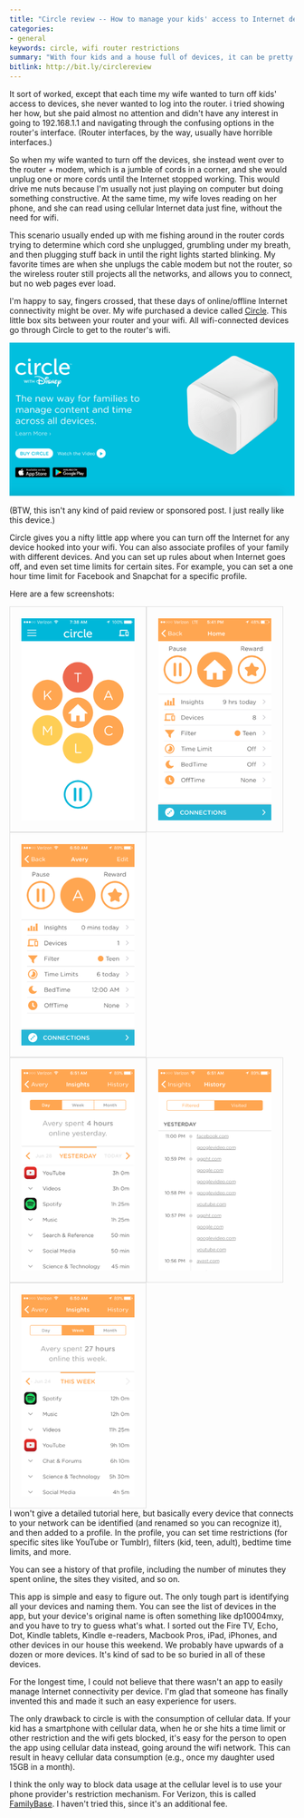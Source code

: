 ```yaml
---
title: "Circle review -- How to manage your kids' access to Internet devices"
categories:
- general
keywords: circle, wifi router restrictions
summary: "With four kids and a house full of devices, it can be pretty hard to wrangle devices from kids' hands and shut off Internet time. In the past, I tried putting all the kids' devices onto a guest network and all my devices onto a main network. When I wanted to shut off the  kids' access to the internet, I would log into my router and shut off the guest network."
bitlink: http://bit.ly/circlereview
---
```


It sort of worked, except that each time my wife wanted to turn off kids' access to devices, she never wanted to log into the router. i tried showing her how, but she paid almost no attention and didn't have any interest in going to 192.168.1.1 and navigating through the confusing options in the router's interface. (Router interfaces, by the way, usually have horrible interfaces.)

So when my wife wanted to turn off the devices, she instead went over to the router + modem, which is a jumble of cords in a corner, and she would unplug one or more cords until the Internet stopped working. This would drive me nuts because I'm usually not just playing on computer but doing something constructive. At the same time, my wife loves reading on her phone, and she can read using cellular Internet data just fine, without the need for wifi.

This scenario usually ended up with me fishing around in the router cords trying to determine which cord she unplugged, grumbling under my breath, and then plugging stuff back in until the right lights started blinking. My favorite times are when she unplugs the cable modem but not the router, so the wireless router still projects all the networks, and allows you to connect, but no web pages ever load.

I'm happy to say, fingers crossed, that these days of online/offline Internet connectivity might be over. My wife purchased a device called [Circle](https://meetcircle.com/). This little box sits between your router and your wifi. All wifi-connected devices go through Circle to get to the router's wifi.

<a href="https://meetcircle.com/"><img src="/images/circlerouter.png"/></a>

(BTW, this isn't any kind of paid review or sponsored post. I just really like this device.)

Circle gives you a nifty little app where you can turn off the Internet for any device hooked into your wifi. You can also associate profiles of your family with different devices. And you can set up rules about when Internet goes off, and even set time limits for certain sites. For example, you can set a one hour time limit for Facebook and Snapchat for a specific profile.

Here are a few screenshots:
<style>
.circle_screenshots img {
  float: left;
  padding: 20px;
  max-width: 200px;
  border: 1px solid #dedede;
}
</style>
<div class="circle_screenshots">
<img class="circle" src="/images/circlescreenshot7.png"/>

<img class="circle" src="/images/circlescreenshot1.png"/>

<img class="circle" src="/images/circlescreenshot6.png"/>


<div style="clear: both"></div>
<img class="circle" src="/images/circlescreenshot3.png"/>

<img class="circle" src="/images/circlescreenshot4.png"/>

<img class="circle" src="/images/circlescreenshot5.png"/>

</div>

<div style="clear: both"></div>
I won't give a detailed tutorial here, but basically every device that connects to your network can be identified (and renamed so you can recognize it), and then added to a profile. In the profile, you can set time restrictions (for specific sites like YouTube or Tumblr), filters (kid, teen, adult), bedtime time limits, and more.

You can see a history of that profile, including the number of minutes they spent online, the sites they visited, and so on.

This app is simple and easy to figure out. The only tough part is identifying all your devices and naming them. You can see the list of devices in the app, but your device's original name is often something like dp10004mxy, and you have to try to guess what's what. I sorted out the Fire TV, Echo, Dot, Kindle tablets, Kindle e-readers, Macbook Pros, iPad, iPhones, and other devices in our house this weekend. We probably have upwards of a dozen or more devices. It's kind of sad to be so buried in all of these devices.

For the longest time, I could not believe that there wasn't an app to easily manage Internet connectivity per device. I'm glad that someone has finally invented this and made it such an easy experience for users.

The only drawback to circle is with the consumption of cellular data. If your kid has a smartphone with cellular data, when he or she hits a time limit or other restriction and the wifi gets blocked, it's easy for the person to open the app using cellular data instead, going around the wifi network. This can result in heavy cellular data consumption (e.g., once my daughter used 15GB in a month).

I think the only way to block data usage at the cellular level is to use your phone provider's restriction mechanism. For Verizon, this is called [FamilyBase](https://www.verizonwireless.com/solutions-and-services/family-base/). I haven't tried this, since it's an additional fee.
